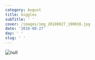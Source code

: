 ```yaml
---
category: August
title: Giggles
subTitle: ' '
cover: /images/img_20180827_190016.jpg
date: '2018-08-27'
day: ' '
slug: ' '
---
```

![null](/images/img_20180827_190016.jpg)
